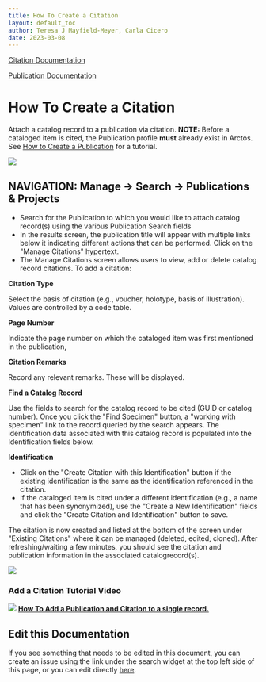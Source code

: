 ```yaml
---
title: How To Create a Citation
layout: default_toc
author: Teresa J Mayfield-Meyer, Carla Cicero
date: 2023-03-08
---
```


[Citation Documentation](https://handbook.arctosdb.org/documentation/specimen-citations.html)

[Publication Documentation](https://handbook.arctosdb.org/documentation/publications.html)

# How To Create a Citation

Attach a catalog record to a publication via citation. **NOTE:** Before a cataloged item is cited, the Publication profile **must** already exist in Arctos. See [How to Create a Publication](https://handbook.arctosdb.org/how_to/How-to-Create-a-Publication.html) for a tutorial.

![](https://raw.githubusercontent.com/ArctosDB/documentation-wiki/master/tutorial_images/manage_citations.jpg)

## NAVIGATION: Manage → Search -> Publications & Projects

* Search for the Publication to which you would like to attach catalog record(s) using the various Publication Search fields
* In the results screen, the publication title will appear with multiple links below it indicating different actions that can be performed. Click on the "Manage Citations" hypertext.
* The Manage Citations screen allows users to view, add or delete catalog record citations. To add a citation:

**Citation Type**

Select the basis of citation (e.g., voucher, holotype, basis of illustration). Values are controlled by a code table.

**Page Number**

Indicate the page number on which the cataloged item was first mentioned in the publication,

**Citation Remarks**

Record any relevant remarks. These will be displayed.

**Find a Catalog Record**

Use the fields to search for the catalog record to be cited (GUID or catalog number). Once you click the "Find Specimen" button, a "working with specimen" link to the record queried by the search appears. The identification data associated with this catalog record is populated into the Identification fields below.

**Identification**

* Click on the "Create Citation with this Identification" button if the existing identification is the same as the identification referenced in the citation.
* If the cataloged item is cited under a different identification (e.g., a name that has been synonymized), use the "Create a New Identification" fields and click the "Create Citation and Identification" button to save.

The citation is now created and listed at the bottom of the screen under "Existing Citations" where it can be managed (deleted, edited, cloned). After refreshing/waiting a few minutes, you should see the citation and publication information in the associated catalogrecord(s).

![](https://raw.githubusercontent.com/ArctosDB/documentation-wiki/master/tutorial_images/citation_specimen_record.png)


### Add a Citation Tutorial Video ###
![](https://raw.Githubusercontent.com/ArctosDB/documentation-wiki/gh-pages/tutorial_images/Bear%20play.png) **[How To Add a Publication and Citation to a single record.](https://drive.google.com/file/d/1bLyny6gRKY5V40AOAInwTvlkb10-ojvT/view?usp=sharing)**

## Edit this Documentation

If you see something that needs to be edited in this document, you can create an issue using the link under the search widget at the top left side of this page, or you can edit directly <a href="https://github.com/ArctosDB/documentation-wiki/edit/gh-pages/_how_to/How-to-Create-Citations.markdown" target="_blank">here</a>.
